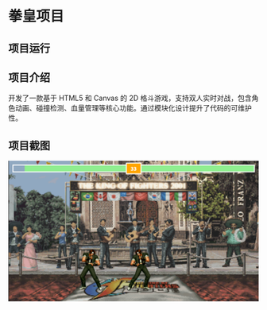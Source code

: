 # 拳皇项目

## 项目运行

## 项目介绍

开发了一款基于 HTML5 和 Canvas 的 2D 格斗游戏，支持双人实时对战，包含角色动画、碰撞检测、血量管理等核心功能。通过模块化设计提升了代码的可维护性。

## 项目截图

![image](./image.png)
